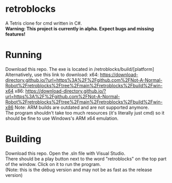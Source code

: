 # retroblocks
 A Tetris clone for cmd written in C#.  
**Warning: This project is currently in alpha. Expect bugs and missing features!**

# Running
Download this repo. The exe is located in /retroblocks/build/[platform]  
Alternatively, use this link to download:
x64: https://download-directory.github.io/?url=https%3A%2F%2Fgithub.com%2FNot-A-Normal-Robot%2Fretroblocks%2Ftree%2Fmain%2Fretroblocks%2Fbuild%2Fwin-x64
x86: https://download-directory.github.io/?url=https%3A%2F%2Fgithub.com%2FNot-A-Normal-Robot%2Fretroblocks%2Ftree%2Fmain%2Fretroblocks%2Fbuild%2Fwin-x86
Note: ARM builds are outdated and are not supported anymore.  
The program shouldn't take too much resources (it's literally just cmd) so it should be fine to use Windows's ARM x64 emulation.

# Building
Download this repo. Open the .sln file with Visual Studio.  
There should be a play button next to the word "retroblocks" on the top part of the window. Click on it to run the program.  
(Note: this is the debug version and may not be as fast as the release version)